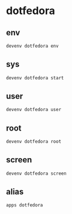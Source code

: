 # dotfedora

## env
```sh
devenv dotfedora env
```

## sys
```sh
devenv dotfedora start
```

## user
```sh interactive
devenv dotfedora user
```

## root
```sh interactive
devenv dotfedora root
```

## screen
```sh interactive
devenv dotfedora screen
```

## alias
```sh interactive
apps dotfedora
```
